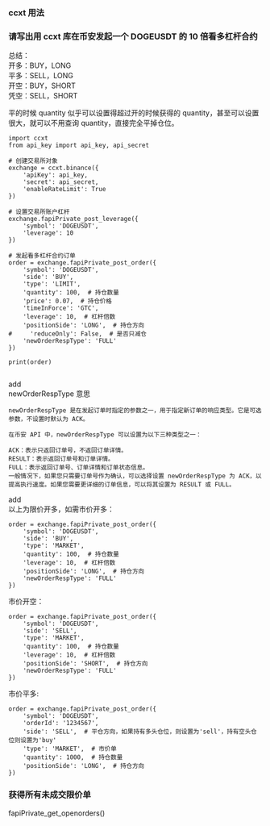 ### ccxt 用法

### 请写出用 ccxt 库在币安发起一个 DOGEUSDT 的 10 倍看多杠杆合约

总结：  
开多：BUY，LONG  
平多：SELL，LONG  
开空：BUY，SHORT  
凭空：SELL，SHORT

平的时候 quantity 似乎可以设置得超过开的时候获得的 quantity，甚至可以设置很大，就可以不用查询 quantity，直接完全平掉仓位。

```
import ccxt
from api_key import api_key, api_secret

# 创建交易所对象
exchange = ccxt.binance({
    'apiKey': api_key,
    'secret': api_secret,
    'enableRateLimit': True
})

# 设置交易所账户杠杆
exchange.fapiPrivate_post_leverage({
    'symbol': 'DOGEUSDT',
    'leverage': 10
})

# 发起看多杠杆合约订单
order = exchange.fapiPrivate_post_order({
    'symbol': 'DOGEUSDT',
    'side': 'BUY',
    'type': 'LIMIT',
    'quantity': 100,  # 持仓数量
    'price': 0.07,  # 持仓价格
    'timeInForce': 'GTC',
    'leverage': 10,  # 杠杆倍数
    'positionSide': 'LONG',  # 持仓方向
#     'reduceOnly': False,  # 是否只减仓
    'newOrderRespType': 'FULL'
})

print(order)


```

add  
newOrderRespType 意思

```
newOrderRespType 是在发起订单时指定的参数之一，用于指定新订单的响应类型。它是可选参数，不设置时默认为 ACK。

在币安 API 中，newOrderRespType 可以设置为以下三种类型之一：

ACK：表示只返回订单号，不返回订单详情。
RESULT：表示返回订单号和订单详情。
FULL：表示返回订单号、订单详情和订单状态信息。
一般情况下，如果您只需要订单号作为确认，可以选择设置 newOrderRespType 为 ACK，以提高执行速度。如果您需要更详细的订单信息，可以将其设置为 RESULT 或 FULL。
```

add  
以上为限价开多，如需市价开多：

```
order = exchange.fapiPrivate_post_order({
    'symbol': 'DOGEUSDT',
    'side': 'BUY',
    'type': 'MARKET',
    'quantity': 100,  # 持仓数量
    'leverage': 10,  # 杠杆倍数
    'positionSide': 'LONG',  # 持仓方向
    'newOrderRespType': 'FULL'
})
```

市价开空：

```
order = exchange.fapiPrivate_post_order({
    'symbol': 'DOGEUSDT',
    'side': 'SELL',
    'type': 'MARKET',
    'quantity': 100,  # 持仓数量
    'leverage': 10,  # 杠杆倍数
    'positionSide': 'SHORT',  # 持仓方向
    'newOrderRespType': 'FULL'
})

```

市价平多:

```
order = exchange.fapiPrivate_post_order({
    'symbol': 'DOGEUSDT',
    'orderId': '1234567',
    'side': 'SELL',  # 平仓方向，如果持有多头仓位，则设置为'sell'，持有空头仓位则设置为'buy'
    'type': 'MARKET',  # 市价单
    'quantity': 1000,  # 持仓数量
    'positionSide': 'LONG',  # 持仓方向
})

```

### 获得所有未成交限价单

fapiPrivate_get_openorders()
